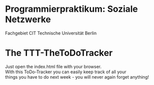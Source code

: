 # Programmierpraktikum: Soziale Netzwerke
Fachgebiet CIT
Technische Universität Berlin

# The TTT-TheToDoTracker

Just open the index.html file with your browser.<br>
With this ToDo-Tracker you can easily keep track of all your<br>
things you have to do next week - you will never again forget anything!<br>

